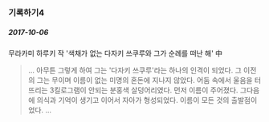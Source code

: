 ### 기록하기4  
  
##### 2017-10-06  
  
무라카미 하루키 작 '색채가 없는 다자키 쓰쿠루와 그가 순례를 떠난 해' 中   
  
> ... 아무튼 그렇게 하여 그는 '다자키 쓰쿠루'라는 하나의 인격이 되었다. 그 이전의 그는 무이며 이름이 없는 미명의 혼돈에 지나지 않았다. 어둠 속에서 울음을 터뜨리는 3킬로그램이 안되는 분홍색 살덩어리였다. 먼저 이름이 주어졌다. 그다음에 의식과 기억이 생기고 이어서 자아가 형성되었다. 이름이 모든 것의 출발점이었다. ...
  

